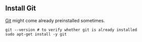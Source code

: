 ## Install Git

[Git](https://git-scm.com/) might come already preinstalled sometimes.

```shell
git --version # to verify whether git is already installed
sudo apt-get install -y git
```